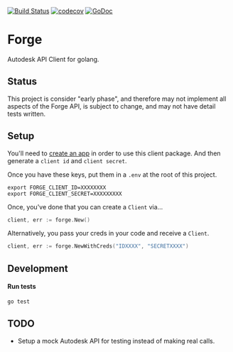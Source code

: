 [![Build Status](https://travis-ci.org/cbarraford/forge.svg?branch=master)](https://travis-ci.org/cbarraford/forge)
[![codecov](https://codecov.io/gh/cbarraford/forge/branch/master/graph/badge.svg)](https://codecov.io/gh/cbarraford/forge)
[![GoDoc](https://godoc.org/github.com/cbarraford/forge?status.svg)](https://godoc.org/github.com/cbarraford/forge)

# Forge
Autodesk API Client for golang.

## Status
This project is consider "early phase", and therefore may not implement all
aspects of the Forge API, is subject to change, and may not have detail tests
written.

## Setup
You'll need to [create an
app](https://forge.autodesk.com/en/docs/oauth/v2/tutorials/create-app/) in
order to use this client package. And then generate a `client id` and `client
secret`.

Once you have these keys, put them in a `.env` at the root of this project.

```
export FORGE_CLIENT_ID=XXXXXXXX
export FORGE_CLIENT_SECRET=XXXXXXXXX
```

Once, you've done that you can create a `Client` via...

```go
client, err := forge.New()
```


Alternatively, you pass your creds in your code and receive a `Client`.

```go
client, err := forge.NewWithCreds("IDXXXX", "SECRETXXXX")
```

## Development

#### Run tests

```sh
go test
```

## TODO
 * Setup a mock Autodesk API for testing instead of making real calls.
